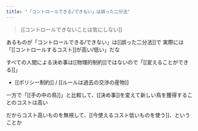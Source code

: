 ```yaml
---
title: "「コントロールできる/できない」は誤った二分法"
---
```


> [[コントロールできないことは気にしない]]

あるものが「コントロールできる/できない」は[[誤った二分法]]で
実際には「[[コントロールするコスト]]が高い/低い」だな

すべての人間による決め事は[[物理的制約]]ではないので「[[変えることができる]]」
- [[ポリシー制約]] / [[ルールは過去の交渉の産物]]

一方で「[[手の中の鳥]]」と比較して、[[決め事]]を変えて新しい鳥を獲得することのコストは高い

だからコスト高いものを無視して、[[今使えるコスト低いものを使う]]、ということか

